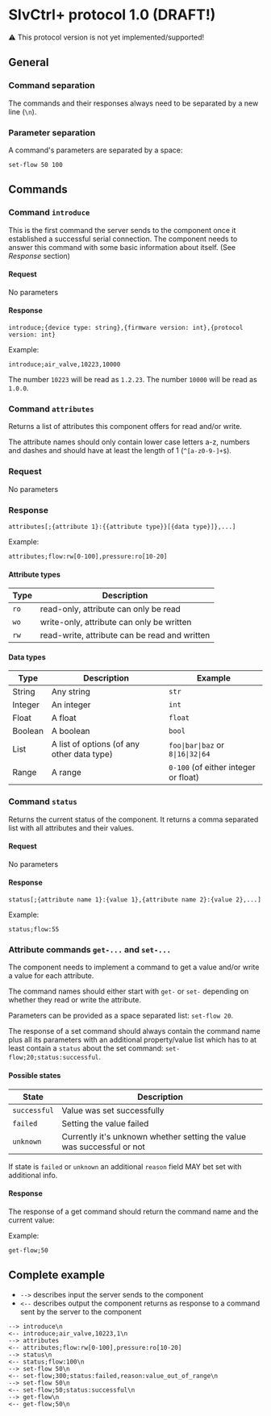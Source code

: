 # SlvCtrl+ protocol 1.0 (DRAFT!)

:warning: This protocol version is not yet implemented/supported!

## General
### Command separation
The commands and their responses always need to be separated by a new line (`\n`).


### Parameter separation
A command's parameters are separated by a space:
```
set-flow 50 100
```

## Commands
### Command `introduce`
This is the first command the server sends to the component once it established a successful serial connection.
The component needs to answer this command with some basic information about itself. (See *Response* section)

#### Request
No parameters

#### Response
```
introduce;{device type: string},{firmware version: int},{protocol version: int}
```

Example: 
```
introduce;air_valve,10223,10000
```

The number `10223` will be read as `1.2.23`.
The number `10000` will be read as `1.0.0`.

### Command `attributes`
Returns a list of attributes this component offers for read and/or write.

The attribute names should only contain lower case letters a-z, numbers and dashes and should have at least the length
of 1 (`^[a-z0-9-]+$`).

### Request
No parameters

### Response
```
attributes[;{attribute 1}:{{attribute type}}[{data type}]},...]
```

Example:
```
attributes;flow:rw[0-100],pressure:ro[10-20]
```

#### Attribute types
| Type   | Description |
|--------|-------------|
| `ro`   | read-only, attribute can only be read |
| `wo`   | write-only, attribute can only be written |
| `rw`   | read-write, attribute can be read and written |

#### Data types
| Type   | Description | Example |
|--------|-------------|---------|
| String  | Any string  | `str` |
| Integer | An integer | `int` |
| Float   | A float | `float` |
| Boolean | A boolean | `bool` |
| List    | A list of options (of any other data type) | <code>foo&#124;bar&#124;baz</code> or <code>8&#124;16&#124;32&#124;64</code> |
| Range   | A range | `0-100` (of either integer or float) |

### Command `status`
Returns the current status of the component. It returns a comma separated list with all attributes and their values.

#### Request
No parameters

#### Response
```
status[;{attribute name 1}:{value 1},{attribute name 2}:{value 2},...]
```

Example:
```
status;flow:55
```

### Attribute commands `get-...` and `set-...`
The component needs to implement a command to get a value and/or write a value for each attribute.

The command names should either start with `get-` or `set-` depending on whether they read or write the attribute.

Parameters can be provided as a space separated list: `set-flow 20`.

The response of a set command should always contain the command name plus all its parameters with an additional 
property/value list which has to at least contain a `status` about the set command: `set-flow;20;status:successful`.

#### Possible states
| State  | Description |
|--------|-------------|
| `successful` | Value was set successfully |
| `failed`     | Setting the value failed |
| `unknown`    | Currently it's unknown whether setting the value was successful or not |

If state is `failed` or `unknown` an additional `reason` field MAY bet set with additional info.

#### Response
The response of a get command should return the command name and the current value: 

Example:
```
get-flow;50
```

## Complete example
* `-->` describes input the server sends to the component
* `<--` describes output the component returns as response to a command sent by the server to the component

```
--> introduce\n
<-- introduce;air_valve,10223,1\n
--> attributes
<-- attributes;flow:rw[0-100],pressure:ro[10-20]
--> status\n
<-- status;flow:100\n
--> set-flow 50\n
<-- set-flow;300;status:failed,reason:value_out_of_range\n
--> set-flow 50\n
<-- set-flow;50;status:successful\n
--> get-flow\n
<-- get-flow;50\n
```